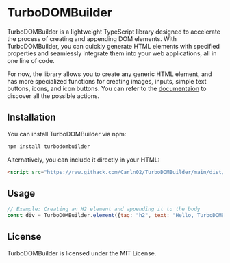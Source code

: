 # TurboDOMBuilder
TurboDOMBuilder is a lightweight TypeScript library designed to accelerate the process of creating and appending DOM elements. With TurboDOMBuilder, you can quickly generate HTML elements with specified properties and seamlessly integrate them into your web applications, all in one line of code.

For now, the library allows you to create any generic HTML element, and has more specialized functions for creating images, inputs, simple text buttons, icons, and icon buttons. You can refer to the [documentaion](https://carln02.github.io/TurboDOMBuilder/) to discover all the possible actions.

## Installation

You can install TurboDOMBuilder via npm:

```bash
npm install turbodombuilder
```

Alternatively, you can include it directly in your HTML:

```html
<script src="https://raw.githack.com/Carln02/TurboDOMBuilder/main/dist/turbodombuilder.js"></script>
```

## Usage
```javascript
// Example: Creating an H2 element and appending it to the body
const div = TurboDOMBuilder.element({tag: "h2", text: "Hello, TurboDOMBuilder!", parent: document.body});
```

## License
TurboDOMBuilder is licensed under the MIT License.
